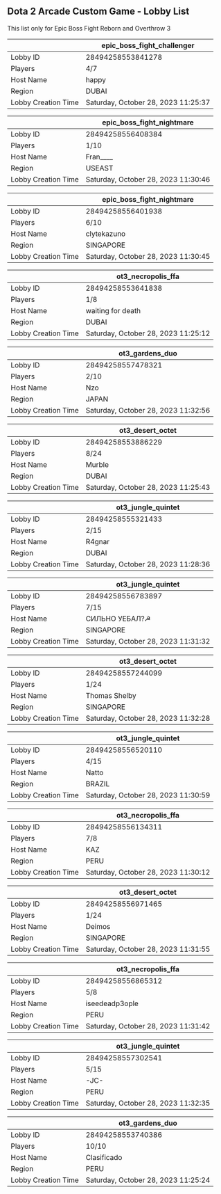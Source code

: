 ## Dota 2 Arcade Custom Game - Lobby List

This list only for Epic Boss Fight Reborn and Overthrow 3

|  | epic_boss_fight_challenger |
| ------ | ------ |
| Lobby ID | 28494258553841278 |
| Players | 4/7 |
| Host Name | happy |
| Region | DUBAI |
| Lobby Creation Time | Saturday, October 28, 2023 11:25:37 |


|  | epic_boss_fight_nightmare |
| ------ | ------ |
| Lobby ID | 28494258556408384 |
| Players | 1/10 |
| Host Name | Fran____ |
| Region | USEAST |
| Lobby Creation Time | Saturday, October 28, 2023 11:30:46 |


|  | epic_boss_fight_nightmare |
| ------ | ------ |
| Lobby ID | 28494258556401938 |
| Players | 6/10 |
| Host Name | clytekazuno |
| Region | SINGAPORE |
| Lobby Creation Time | Saturday, October 28, 2023 11:30:45 |


|  | ot3_necropolis_ffa |
| ------ | ------ |
| Lobby ID | 28494258553641838 |
| Players | 1/8 |
| Host Name | waiting for death |
| Region | DUBAI |
| Lobby Creation Time | Saturday, October 28, 2023 11:25:12 |


|  | ot3_gardens_duo |
| ------ | ------ |
| Lobby ID | 28494258557478321 |
| Players | 2/10 |
| Host Name | Nzo |
| Region | JAPAN |
| Lobby Creation Time | Saturday, October 28, 2023 11:32:56 |


|  | ot3_desert_octet |
| ------ | ------ |
| Lobby ID | 28494258553886229 |
| Players | 8/24 |
| Host Name | Murble |
| Region | DUBAI |
| Lobby Creation Time | Saturday, October 28, 2023 11:25:43 |


|  | ot3_jungle_quintet |
| ------ | ------ |
| Lobby ID | 28494258555321433 |
| Players | 2/15 |
| Host Name | R4gnar |
| Region | DUBAI |
| Lobby Creation Time | Saturday, October 28, 2023 11:28:36 |


|  | ot3_jungle_quintet |
| ------ | ------ |
| Lobby ID | 28494258556783897 |
| Players | 7/15 |
| Host Name | СИЛЬНО УЕБАЛ?☭ |
| Region | SINGAPORE |
| Lobby Creation Time | Saturday, October 28, 2023 11:31:32 |


|  | ot3_desert_octet |
| ------ | ------ |
| Lobby ID | 28494258557244099 |
| Players | 1/24 |
| Host Name | Thomas Shelby |
| Region | SINGAPORE |
| Lobby Creation Time | Saturday, October 28, 2023 11:32:28 |


|  | ot3_jungle_quintet |
| ------ | ------ |
| Lobby ID | 28494258556520110 |
| Players | 4/15 |
| Host Name | Natto |
| Region | BRAZIL |
| Lobby Creation Time | Saturday, October 28, 2023 11:30:59 |


|  | ot3_necropolis_ffa |
| ------ | ------ |
| Lobby ID | 28494258556134311 |
| Players | 7/8 |
| Host Name | KAZ |
| Region | PERU |
| Lobby Creation Time | Saturday, October 28, 2023 11:30:12 |


|  | ot3_desert_octet |
| ------ | ------ |
| Lobby ID | 28494258556971465 |
| Players | 1/24 |
| Host Name | Deimos |
| Region | SINGAPORE |
| Lobby Creation Time | Saturday, October 28, 2023 11:31:55 |


|  | ot3_necropolis_ffa |
| ------ | ------ |
| Lobby ID | 28494258556865312 |
| Players | 5/8 |
| Host Name | iseedeadp3ople |
| Region | PERU |
| Lobby Creation Time | Saturday, October 28, 2023 11:31:42 |


|  | ot3_jungle_quintet |
| ------ | ------ |
| Lobby ID | 28494258557302541 |
| Players | 5/15 |
| Host Name | -JC- |
| Region | PERU |
| Lobby Creation Time | Saturday, October 28, 2023 11:32:35 |


|  | ot3_gardens_duo |
| ------ | ------ |
| Lobby ID | 28494258553740386 |
| Players | 10/10 |
| Host Name | Clasificado |
| Region | PERU |
| Lobby Creation Time | Saturday, October 28, 2023 11:25:24 |


